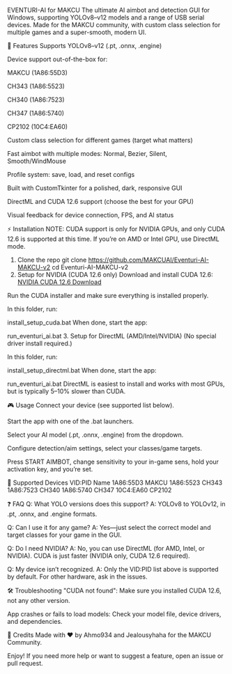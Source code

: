 EVENTURI-AI for MAKCU
The ultimate AI aimbot and detection GUI for Windows, supporting YOLOv8–v12 models and a range of USB serial devices.
Made for the MAKCU community, with custom class selection for multiple games and a super-smooth, modern UI.

🚀 Features
Supports YOLOv8–v12 (.pt, .onnx, .engine)

Device support out-of-the-box for:

MAKCU (1A86:55D3)

CH343 (1A86:5523)

CH340 (1A86:7523)

CH347 (1A86:5740)

CP2102 (10C4:EA60)

Custom class selection for different games (target what matters)

Fast aimbot with multiple modes: Normal, Bezier, Silent, Smooth/WindMouse

Profile system: save, load, and reset configs

Built with CustomTkinter for a polished, dark, responsive GUI

DirectML and CUDA 12.6 support (choose the best for your GPU)

Visual feedback for device connection, FPS, and AI status

⚡ Installation
NOTE:
CUDA support is only for NVIDIA GPUs, and only CUDA 12.6 is supported at this time. If you’re on AMD or Intel GPU, use DirectML mode.

1. Clone the repo
git clone https://github.com/MAKCUAI/Eventuri-AI-MAKCU-v2
cd Eventuri-AI-MAKCU-v2
2. Setup for NVIDIA (CUDA 12.6 only)
Download and install CUDA 12.6:
[NVIDIA CUDA 12.6 Download](https://developer.download.nvidia.com/compute/cuda/12.6.0/local_installers/cuda_12.6.0_560.76_windows.exe)

Run the CUDA installer and make sure everything is installed properly.

In this folder, run:

install_setup_cuda.bat
When done, start the app:

run_eventuri_ai.bat
3. Setup for DirectML (AMD/Intel/NVIDIA)
(No special driver install required.)

In this folder, run:

install_setup_directml.bat
When done, start the app:

run_eventuri_ai.bat
DirectML is easiest to install and works with most GPUs, but is typically 5–10% slower than CUDA.

🎮 Usage
Connect your device (see supported list below).

Start the app with one of the .bat launchers.

Select your AI model (.pt, .onnx, .engine) from the dropdown.

Configure detection/aim settings, select your classes/game targets.

Press START AIMBOT, change sensitivity to your in-game sens, hold your activation key, and you’re set.

🔌 Supported Devices
VID:PID	Name
1A86:55D3	MAKCU
1A86:5523	CH343
1A86:7523	CH340
1A86:5740	CH347
10C4:EA60	CP2102

❓ FAQ
Q: What YOLO versions does this support?
A: YOLOv8 to YOLOv12, in .pt, .onnx, and .engine formats.

Q: Can I use it for any game?
A: Yes—just select the correct model and target classes for your game in the GUI.

Q: Do I need NVIDIA?
A: No, you can use DirectML (for AMD, Intel, or NVIDIA). CUDA is just faster (NVIDIA only, CUDA 12.6 required).

Q: My device isn’t recognized.
A: Only the VID:PID list above is supported by default. For other hardware, ask in the issues.

🛠️ Troubleshooting
"CUDA not found":
Make sure you installed CUDA 12.6, not any other version.

App crashes or fails to load models:
Check your model file, device drivers, and dependencies.

🤝 Credits
Made with ♥ by Ahmo934 and Jealousyhaha for the MAKCU Community.

Enjoy!
If you need more help or want to suggest a feature, open an issue or pull request.

